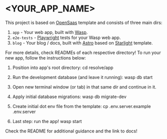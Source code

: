 # <YOUR_APP_NAME>

This project is based on [OpenSaas](https://opensaas.sh) template and consists of three main dirs:
1. `app` - Your web app, built with [Wasp](https://wasp-lang.dev).
2. `e2e-tests` - [Playwright](https://playwright.dev/) tests for your Wasp web app.
3. `blog` - Your blog / docs, built with [Astro](https://docs.astro.build) based on [Starlight](https://starlight.astro.build/) template.

For more details, check READMEs of each respective directory!
To run your new app, follow the instructions below:

  1. Position into app's root directory:
    cd resolve/app

  2. Run the development database (and leave it running):
    wasp db start

  3. Open new terminal window (or tab) in that same dir and continue in it.

  4. Apply initial database migrations:
    wasp db migrate-dev

  5. Create initial dot env file from the template:
    cp .env.server.example .env.server

  6. Last step: run the app!
    wasp start

Check the README for additional guidance and the link to docs!
